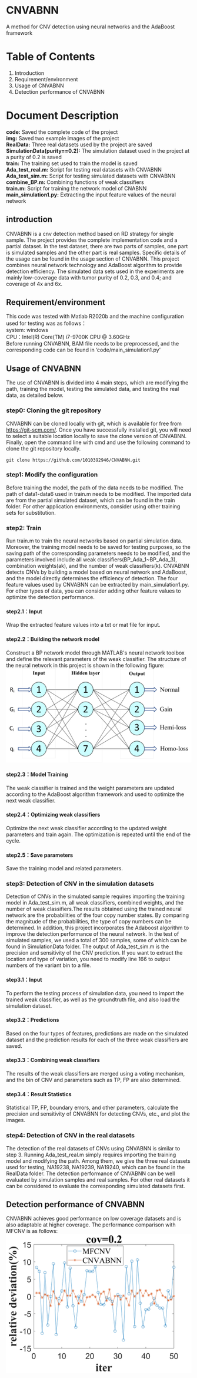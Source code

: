 # CNVABNN
A method for CNV detection using neural networks and the AdaBoost framework

# Table of Contents
1. Introduction
2. Requirement/environment
3. Usage of CNVABNN
4. Detection performance of CNVABNN

# Document Description
**code:** Saved the complete code of the project<br>
**img:** Saved two example images of the project<br>
**RealData:** Three real datasets used by the project are saved<br>
**SimulationData(purity==0.2):** The simulation dataset used in the project at a purity of 0.2 is saved<br>
**train:** The training set used to train the model is saved<br>
**Ada_test_real.m:** Script for testing real datasets with CNVABNN<br>
**Ada_test_sim.m:** Script for testing simulated datasets with CNVABNN<br>
**combine_BP.m:** Combining functions of weak classifiers<br>
**train.m:** Script for training the network model of CNABNN<br>
**main_simulation1.py:** Extracting the input feature values of the neural network

## introduction
CNVABNN is a cnv detection method based on RD strategy for single sample. The project provides the complete implementation code and a partial dataset. In the test dataset, there are two parts of samples, one part is simulated samples and the other part is real samples. Specific details of the usage can be found in the usage section of CNVABNN. This project combines neural network technology and AdaBoost algorithm to provide detection efficiency. The simulated data sets used in the experiments are mainly low-coverage data with tumor purity of 0.2, 0.3, and 0.4; and coverage of 4x and 6x.

## Requirement/environment
This code was tested with Matlab R2020b and the machine configuration used for testing was as follows：
<br>
system: windows
<br>
CPU：Intel(R) Core(TM) i7-9700K CPU @ 3.60GHz 
<br>
Before running CNVABNN, BAM file needs to be preprocessed, and the corresponding code can be found in ‘code/main_simulation1.py’

## Usage of CNVABNN
The use of CNVABNN is divided into 4 main steps, which are modifying the path, training the model, testing the simulated data, and testing the real data, as detailed below.

### step0: Cloning the git repository
CNVABNN can be cloned locally with git, which is available for free from https://git-scm.com/. Once you have successfully installed git, you will need to select a suitable location locally to save the clone version of CNVABNN. Finally, open the command line with cmd and use the following command to clone the git repository locally.
```
git clone https://github.com/1010392946/CNVABNN.git
```

### step1: Modify the configuration
Before training the model, the path of the data needs to be modified. The path of data1-data6 used in train.m needs to be modified. The imported data are from the partial simulated dataset, which can be found in the train folder. For other application environments, consider using other training sets for substitution.

### step2: Train
Run train.m to train the neural networks based on partial simulation data. Moreover, the training model needs to be saved for testing purposes, so the saving path of the corresponding parameters needs to be modified, and the parameters involved include all weak classifiers(BP_Ada_1~BP_Ada_3), combination weights(ak), and the number of weak classifiers(k). CNVABNN detects CNVs by building a model based on neural network and AdaBoost, and the model directly determines the efficiency of detection. The four feature values used by CNVABNN can be extracted by main_simulation1.py. For other types of data, you can consider adding other feature values to optimize the detection performance.

#### step2.1：Input
Wrap the extracted feature values into a txt or mat file for input.
#### step2.2：Building the network model
Construct a BP network model through MATLAB's neural network toolbox and define the relevant parameters of the weak classifier. The structure of the neural network in this project is shown in the following figure:
![](img/network.jpg)
#### step2.3：Model Training
The weak classifier is trained and the weight parameters are updated according to the AdaBoost algorithm framework and used to optimize the next weak classifier.
#### step2.4：Optimizing weak classifiers
Optimize the next weak classifier according to the updated weight parameters and train again. The optimization is repeated until the end of the cycle.
#### step2.5：Save parameters
Save the training model and related parameters.

### step3: Detection of CNV in the simulation datasets
Detection of CNVs in the simulated sample requires importing the training model in Ada_test_sim.m, all weak classifiers, combined weights, and the number of weak classifiers.The results obtained using the trained neural network are the probabilities of the four copy number states. By comparing the magnitude of the probabilities, the type of copy numbers can be determined. In addition, this project incorporates the Adaboost algorithm to improve the detection performance of the neural network. In the test of simulated samples, we used a total of 300 samples, some of which can be found in SimulationData folder. The output of Ada_test_sim.m is the precision and sensitivity of the CNV prediction. If you want to extract the location and type of variation, you need to modify line 166 to output numbers of the variant bin to a file.
#### step3.1：Input
To perform the testing process of simulation data, you need to import the trained weak classifier, as well as the groundtruth file, and also load the simulation dataset.
#### step3.2：Predictions
Based on the four types of features, predictions are made on the simulated dataset and the prediction results for each of the three weak classifiers are saved.
#### step3.3：Combining weak classifiers
The results of the weak classifiers are merged using a voting mechanism, and the bin of CNV and parameters such as TP, FP are also determined.
#### step3.4：Result Statistics
Statistical TP, FP, boundary errors, and other parameters, calculate the precision and sensitivity of CNVABNN for detecting CNVs, etc., and plot the images.

### step4: Detection of CNV in the real datasets
The detection of the real datasets of CNVs using CNVABNN is similar to step 3. Running Ada_test_real.m simply requires importing the training model and modifying the path. Among them, we give the three real datasets used for testing, NA19238, NA19239, NA19240, which can be found in the RealData folder. The detection performance of CNVABNN can be well evaluated by simulation samples and real samples. For other real datasets it can be considered to evaluate the corresponding simulated datasets first.

## Detection performance of CNVABNN
CNVABNN achieves good performance on low coverage datasets and is also adaptable at higher coverage. The performance comparison with MFCNV is as follows:
![](img/performance.jpg)
